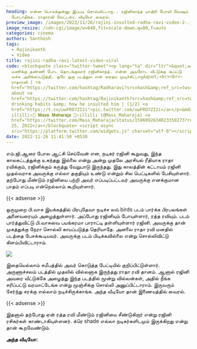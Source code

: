 ```yaml
---
heading: என்ன பொசுக்குன்னு இப்படி சொல்லிட்டாரு.. ரஜினிகாந்த் மாதிரி போலி வேஷம்
  போடாதீங்க. ராதாரவி லேட்டஸ்ட் வீடியோ வைரல்.
preview_image: /images/2022/11/26/rajini-insulted-radha-ravi-video-2-.jpg
image_resize: /cdn-cgi/image/w=640,fit=scale-down,q=80,f=auto
categories: cinema
authors: Santhosh
tags:
  - Rajinikanth
  - Video
title: rajini-radha-ravi-latest-video-viral
code: <blockquote class="twitter-tweet"><p lang="ta" dir="ltr">&quot;காலை 8
  மணிக்கு தண்ணி போட தொடங்குவார் ரஜினிகாந்த். என்ன அவரோட வீட்டுக்கு கூப்ட்டு
  வச்சு அசிங்கப்படுத்தி, ஒரே ஒரு படத்துல என் கதைய முடிச்சிட்டாரு&quot;<br><br>~
  ராதாரவி | <a
  href="https://twitter.com/hashtag/Radharavi?src=hash&amp;ref_src=twsrc%5Etfw">#Radharavi</a>
  about <a
  href="https://twitter.com/hashtag/Rajinikanth?src=hash&amp;ref_src=twsrc%5Etfw">#Rajinikanth</a>
  drinking habits &amp; how he insulted him | (1/2) <a
  href="https://t.co/uwFRO7ZI2i">pic.twitter.com/uwFRO7ZI2i</a></p>&mdash;
  ıllıllı⭐🌟 𝐌𝐚𝐬𝐬 𝐌𝐚𝐡𝐚𝐫𝐚𝐣𝐚 🌟⭐ıllıllı (@Mass_Maharaja) <a
  href="https://twitter.com/Mass_Maharaja/status/1596092634023350273?ref_src=twsrc%5Etfw">November
  25, 2022</a></blockquote> <script async
  src="https://platform.twitter.com/widgets.js" charset="utf-8"></script>
date: 2022-11-26 11:41:50 +0530
---
```



எம்.ஜி.ஆரை போல ஆட்சி செய்வேன் என, நடிகர் ரஜினி கூறுவது, இந்த காலகட்டத்துக்கு உகந்தது இல்லை என்று அன்று முதலே அரசியல் ரீதியாக ராதா ரவிக்கும், ரஜினிக்கும் கருத்து வேறுபாடு இருந்தது. இது காலத்தின் கட்டாயம் ரஜினி முதல்வராக அவருக்கு எல்லா தகுதியும் உண்டு என்றும் சில பெட்டிகளில் பேசியுள்ளார். தற்போது மீண்டும் ரஜினியை பற்றி அவர் எப்படிப்பட்டவர் அவருக்கு எனக்குமான பாதம் எப்படி என்றெல்லாம் கூறியுள்ளார்.

{{< adsense >}}

ஒருமுறை பி.வாசு இயக்கத்தில் பிரபுதேவா நடிச்ச லவ் birds படம் பார்க்க பிரபலங்கள் அனைவரையும் அழைத்துள்ளார். அப்போது ரஜினியும் போயுள்ளார், ரத்த ரவியும். படம் பார்த்துவிட்டு பி.வாசுவை பயங்கரமா பாராட்டி தள்ளியுள்ளார் ரஜினி. அவருக்கு தான் முகத்துக்கு நேரா சொல்லி காயப்படுத்த தெரியாதே. அனலை ராதா ரவி மனதில் படத்தை பேசக்கூடியவர். அவருக்கு படம் பிடிக்கவில்லை என்று சொல்லிவிட்டு கிளம்பிவிட்டாராம்.

![](/images/2022/11/26/rajini-insulted-radha-ravi-video-1-.jpg)

இதையெல்லாம் சமீபத்தில் அவர் கொடுத்த பேட்டியில் குறிப்பிட்டுள்ளார். அருணாச்சலம் படத்தில் முதலில் வில்லனாக இருந்தது ராதா ரவி தானம். ஆனால் ரஜினி அவரை வீட்டுக்கே அழைத்து இந்த படத்தில் மூன்று வில்லன்கள், அதில் நீங்க சரிப்பட்டு வரமாட்டேங்க என்று மூஞ்சிக்கு சொல்லி அனுப்பிட்டாராம். இருவரும் சேர்ந்து சரக்கு எல்லாம் நடிச்சிருக்காங்க. அந்த வீடியோ தான் இணையத்தில் வைரல்.

{{< adsense >}}

இதனால் தற்போது ஏன் ரத்த ரவி மீண்டும் ரஜினியை சீண்டுகிறார் என்று ரஜினி ரசிகர்கள் காண்டாகியுள்ளனர். க்ரெ shade எல்லா நடிகர்களிடமும் இருக்கிறது என்று தான் கூறவேண்டும்.

 **அந்த வீடியோ:**